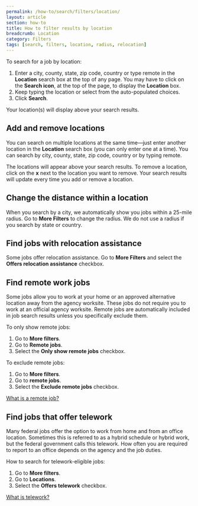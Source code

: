```yaml
---
permalink: /how-to/search/filters/location/
layout: article
section: how-to
title: How to filter results by location
breadcrumb: Location
category: Filters
tags: [search, filters, location, radius, relocation]
---
```


To search for a job by location:

1.	Enter a city, county, state, zip code, country or type remote in the **Location** search box at the top of any page. You may have to click on the **Search icon**, at the top of the page, to display the **Location** box.
2.	Keep typing the location or select from the auto-populated choices.
3.	Click **Search**.

Your location(s) will display above your search results.  

## Add and remove locations
You can search on multiple locations at the same time—just enter another location in the **Location** search box (you can only enter one at a time). You can search by city, county, state, zip code, country or by typing remote. 

The locations will appear above your search results. To remove a location, click on the **x** next to the location you want to remove. Your search results will update every time you add or remove a location. 

## Change the distance within a location
When you search by a city, we automatically show you jobs within a 25-mile radius. Go to **More Filters** to change the radius. We do not use a radius if you search by state or country.

## Find jobs with relocation assistance
Some jobs offer relocation assistance. Go to **More Filters** and select the **Offers relocation assistance** checkbox.

## Find remote work jobs 

Some jobs allow you to work at your home or an approved alternative location away from the agency worksite. These jobs do not require you to work at an official agency worksite. Remote jobs are automatically included in job search results unless you specifically exclude them.  

To only show remote jobs:  

1. Go to **More filters**. 
2. Go to **Remote jobs**. 
3. Select the **Only show remote jobs** checkbox. 

To exclude remote jobs:  

1. Go to **More filters**.
2. Go to **remote jobs**.
3. Select the **Exclude remote jobs** checkbox.

[What is a remote job?](https://www.usajobs.gov/Help/faq/job-announcement/remote/)

## Find jobs that offer telework

Many federal jobs offer the option to work from home and from an office location. Sometimes this is referred to as a hybrid schedule or hybrid work, but the federal government calls this telework. How often you are required to report to an office depends on the agency and the job duties.  

How to search for telework-eligible jobs:

1. Go to **More filters**.
2. Go to **Locations**.
3. Select the **Offers telework** checkbox.

[What is telework?](https://www.usajobs.gov/Help/faq/job-announcement/telework/)
